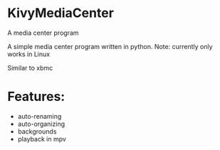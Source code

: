 # KivyMediaCenter
A media center program

A simple media center program written in python.
Note: currently only works in Linux

Similar to xbmc

# Features:
- auto-renaming
- auto-organizing
- backgrounds
- playback in mpv
